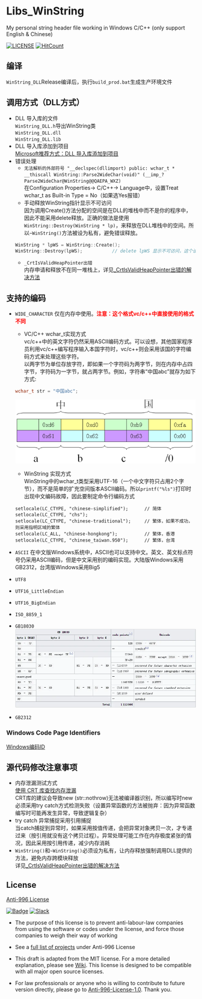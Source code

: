﻿# Libs_WinString
My personal string header file working in Windows C/C++ (only support English & Chinese)

[![LICENSE](https://img.shields.io/badge/license-Anti%20996-blue.svg?style=flat-square)](https://github.com/996icu/996.ICU/blob/master/LICENSE) [![HitCount](http://hits.dwyl.com/WangSiCong1988/Libs_Win32String.svg)](http://hits.dwyl.com/WangSiCong1988/Libs_Win32String)

## 编译
`WinString_DLL`Release编译后，执行`build_prod.bat`生成生产环境文件

## 调用方式（DLL方式）
* DLL 导入库的文件<br>
	`WinString_DLL.h`导出WinString类<br>
	`WinString_DLL.dll`<br>
	`WinString_DLL.lib`<br>
* DLL 导入库添加到项目<br>
[Microsoft推荐方式：DLL 导入库添加到项目](https://docs.microsoft.com/zh-cn/cpp/build/walkthrough-creating-and-using-a-dynamic-link-library-cpp?view=vs-2019)
* 错误处理
	* `无法解析的外部符号 "__declspec(dllimport) public: wchar_t * __thiscall WinString::Parse2WideChar(void)" (__imp_?Parse2WideChar@WinString@@QAEPA_WXZ)`<br>
	在Configuration Properties-> C/C++-> Language中，设置Treat wchar_t as Built-in Type = No（如果选Yes报错）	
	* 手动释放WinString指针显示不可访问<br>
	因为调用Create()方法分配的空间是在DLL的堆栈中而不是你的程序中，因此不能采用delete释放。正确的做法是使用`WinString::Destroy(WinString * lp)`，来释放在DLL堆栈中的空间。所以`~WinString()`方法被设为私有，避免错误释放。
	```c++
	WinString * lpWS = WinString::Create();
	WinString::Destroy(lpWS);			// delete lpWS 显示不可访问，这个设置是为了强制编写者在DLL堆栈中释放空间
	```
	* `_CrtIsValidHeapPointer出错`<br>
	内存申请和释放不在同一堆栈上，详见[_CrtIsValidHeapPointer出错的解决方法](https://blog.csdn.net/u014287775/article/details/76098363)

## 支持的编码
* `WIDE_CHARACTER` 仅在内存中使用。**<font color="red">注意：这个格式vc/c++中直接使用的格式不同</font>**<br>
	* VC/C++ wchar_t实现方式<br>
	vc/c++中的英文字符仍然采用ASCII编码方式。可以设想，其他国家程序员利用vc/c++编写程序输入本国字符时，vc/c++则会采用该国的字符编码方式来处理这些字符。<br>
	以两字节为单位存放字符，即如果一个字符码为两字节，则在内存中占四字节，字符码为一字节，就占两字节。例如，字符串“中国abc”就存为如下方式:<br>
	```c++
	wchar_t str = "中国abc";
	```
	![wchar_t 空间分配规则](/img/WideCharSet.bmp)<br>

	* WinString 实现方式<br>
	WinString中的wchar_t类型采用UTF-16（一个中文字符只占用2个字节），而不是简单的扩充空间版本ASCII编码。所以`printf("%ls")`打印时出现中文编码故障，因此要制定命令行编码方式
	```
	setlocale(LC_CTYPE, "chinese-simplified");		// 简体
	setlocale(LC_CTYPE, "chs");
	setlocale(LC_CTYPE, "chinese-traditional");		// 繁体，如果不成功，则采用指明区域的繁体
	setlocale(LC_ALL, "chinese-hongkong");			// 繁体，香港
	setlocale(LC_CTYPE, "chinese_taiwan.950");		// 繁体，台湾
	```
* `ASCII` 在中文版Windows系统中，ASCII也可以支持中文。英文、英文标点符号仍采用ASCII编码，但是中文采用别的编码实现。大陆版Windows采用GB2312，台湾版Windows采用Big5
* `UTF8`
* `UTF16_LittleEndian`
* `UTF16_BigEndian`
* `ISO_8859_1`
* `GB18030`<br>
![GB18030字符集编码规则](/img/GB18030字符集.webp)<br>
* `GB2312`

### Windows Code Page Identifiers
[Windows编码ID](https://docs.microsoft.com/en-us/windows/win32/intl/code-page-identifiers)

## 源代码修改注意事项
* 内存泄漏测试方式<br>
[使用 CRT 库查找内存泄漏](https://docs.microsoft.com/zh-cn/visualstudio/debugger/finding-memory-leaks-using-the-crt-library?view=vs-2019)<br>
CRT库的建议会导致new (str::nothrow)无法被编译器识别，所以编写时new必须采用try catch方式检测失败（设置异常函数的方法被抛弃：因为异常函数编写时可能再发生异常，导致逻辑复杂）
* try catch 异常捕捉采用引用捕捉<br>
当catch捕捉到异常时，如果采用按值传递，会把异常对象拷贝一次，才专递过来（按引用就没有这个拷贝过程）。异常处理可能工作在内存极度紧张的情况，因此采用按引用传递，减少内存消耗
* `WinString()`和`~WinString()`必须设为私有，让内存释放强制调用DLL提供的方法，避免内存跨模块释放<br>
详见[_CrtIsValidHeapPointer出错的解决方法](https://blog.csdn.net/u014287775/article/details/76098363)

License
---

[Anti-996 License](LICENSE)

[![Badge](https://img.shields.io/badge/link-996.icu-%23FF4D5B.svg?style=flat-square)](https://996.icu/#/en_US) [![Slack](https://img.shields.io/badge/slack-996icu-green.svg?style=flat-square)](https://join.slack.com/t/996icu/shared_invite/enQtNjI0MjEzMTUxNDI0LTkyMGViNmJiZjYwOWVlNzQ3NmQ4NTQyMDRiZTNmOWFkMzYxZWNmZGI0NDA4MWIwOGVhOThhMzc3NGQyMDBhZDc)

 - The purpose of this license is to prevent anti-labour-law companies from using the software or codes under the license, and force those companies to weigh their way of working
 - See a [full list of projects](awesomelist/README.md) under Anti-996 License

 - This draft is adapted from the MIT license. For a more detailed explanation, please see [Wiki](https://github.com/kattgu7/996-License-Draft/wiki). This license is designed to be compatible with all major open source licenses.
 - For law professionals or anyone who is willing to contribute to future version directly, please go to [Anti-996-License-1.0](https://github.com/kattgu7/996-License-Draft). Thank you.
